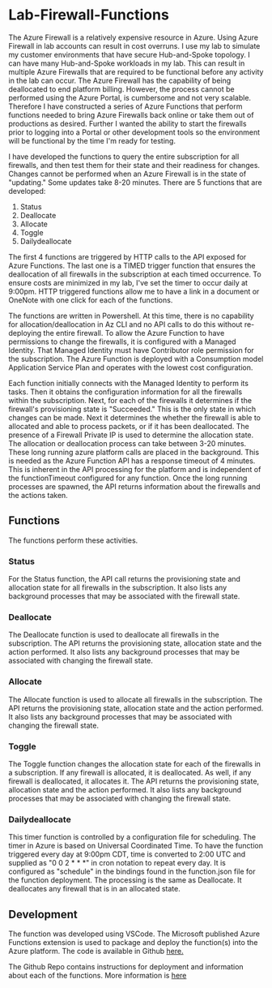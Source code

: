 # Lab-Firewall-Functions

The Azure Firewall is a relatively expensive resource in Azure.  Using Azure Firewall in lab accounts can result in cost overruns.  I use my lab to simulate my customer environments that have secure Hub-and-Spoke topology.  I can have many Hub-and-Spoke workloads in my lab.  This can result in multiple Azure Firewalls that are required to be functional before any activity in the lab can occur.  The Azure Firewall has the capability of being deallocated to end platform billing.  However, the process cannot be performed using the Azure Portal, is cumbersome and not very scalable.  Therefore I have constructed a series of Azure Functions that perform functions needed to bring Azure Firewalls back online or take them out of productions as desired.  Further I wanted the ability to start the firewalls prior to logging into a Portal or other development tools so the environment will be functional by the time I'm ready for testing.  

I have developed the functions to query the entire subscription for all firewalls, and then test them for their state and their readiness for changes.  Changes cannot be performed when an Azure Firewall is in the state of "updating."  Some updates take 8-20 minutes.  There are 5 functions that are developed:

1. Status
1. Deallocate
1. Allocate
1. Toggle
1. Dailydeallocate

The first 4 functions are triggered by HTTP calls to the API exposed for Azure Functions.  The last one is a TIMED trigger function that ensures the deallocation of all firewalls in the subscription at each timed occurrence.  To ensure costs are minimized in my lab, I've set the timer to occur daily at 9:00pm.   HTTP triggered functions allow me to have a link in a document or OneNote with one click for each of the functions.

The functions are written in Powershell.  At this time, there is no capability for allocation/deallocation in Az CLI and no API calls to do this without re-deploying the entire firewall.  To allow the Azure Function to have permissions to change the firewalls, it is configured with a Managed Identity.  That Managed Identity must have Contributor role permission for the subscription.  The Azure Function is deployed with a Consumption model Application Service Plan and operates with the lowest cost configuration.

Each function initially connects with the Managed Identity to perform its tasks.  Then it obtains the configuration information for all the firewalls within the subscription.  Next, for each of the firewalls it determines if the firewall's provisioning state is "Succeeded." This is the only state in which changes can be made.  Next it determines the whether the firewall is able to allocated and able to process packets, or if it has been deallocated.  The presence of a Firewall Private IP is used to determine the allocation state.  The allocation or deallocation process can take between 3-20 minutes.  These long running azure platform calls are placed in the background.  This is needed as the Azure Function API has a response timeout of 4 minutes.  This is inherent in the API processing for the platform and is independent of the functionTimeout configured for any function.  Once the long running processes are spawned, the API returns information about the firewalls and the actions taken.

## Functions

The functions perform these activities.

### Status

For the Status function, the API call returns the provisioning state and allocation state for all firewalls in the subscription.  It also lists any background processes that may be associated with the firewall state.

### Deallocate

The Deallocate function is used to deallocate all firewalls in the subscription.  The API returns the provisioning state, allocation state and the action performed.   It also lists any background processes that may be associated with changing the firewall state.

### Allocate

The Allocate function is used to allocate all firewalls in the subscription.  The API returns the provisioning state, allocation state and the action performed.   It also lists any background processes that may be associated with changing the firewall state.

### Toggle

The Toggle function changes the allocation state for each of the firewalls in a subscription.  If any firewall is allocated, it is deallocated.  As well, if any firewall is deallocated, it allocates it.  The API returns the provisioning state, allocation state and the action performed.   It also lists any background processes that may be associated with changing the firewall state.

### Dailydeallocate

This timer function is controlled by a configuration file for scheduling.  The timer in Azure is based on Universal Coordinated Time.  To have the function triggered every day at 9:00pm CDT, time is converted to  2:00 UTC and supplied as "0 0 2 * * *" in cron notation to repeat every day.  It is configured as "schedule" in the bindings found in the function.json file for the function deployment.  The processing is the same as Deallocate.  It deallocates any firewall that is in an allocated state.

## Development

The function was developed using VSCode.  The Microsoft published Azure Functions extension is used to package and deploy the function(s) into the Azure platform.  The code is available in Github [here.](https://github.com/jclem2000/Lab-Firewall-Functions)

The Github Repo contains instructions for deployment and information about each of the functions.  More information is [here](azfwfunctions/README.md)
